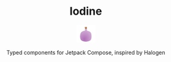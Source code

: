 <h1 align="center">Iodine</h1>
<p align="center">

  <img width=10% src="https://raw.githubusercontent.com/Sintrastes/iodine/0de44ad11902adeb2af17a71ec6c7021852dd454/res/iodine.svg?token=AA7AHVO4G25UIIT3P6G6TIDAONGOE">
<p align="center">Typed components for Jetpack Compose, inspired by Halogen</p>
</p>

